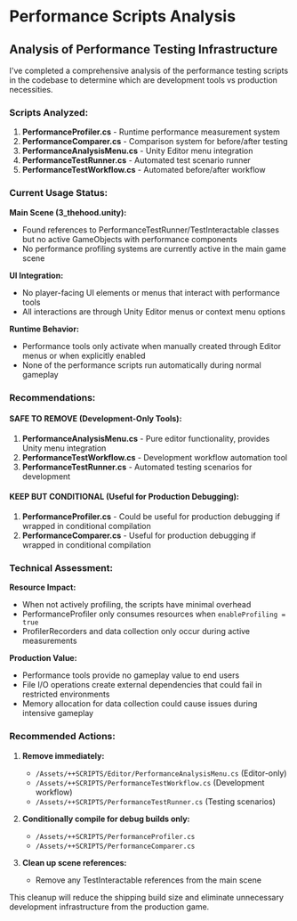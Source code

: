# Performance Scripts Analysis

## Analysis of Performance Testing Infrastructure

I've completed a comprehensive analysis of the performance testing scripts in the codebase to determine which are development tools vs production necessities.

### Scripts Analyzed:

1. **PerformanceProfiler.cs** - Runtime performance measurement system
2. **PerformanceComparer.cs** - Comparison system for before/after testing
3. **PerformanceAnalysisMenu.cs** - Unity Editor menu integration
4. **PerformanceTestRunner.cs** - Automated test scenario runner
5. **PerformanceTestWorkflow.cs** - Automated before/after workflow

### Current Usage Status:

**Main Scene (3_thehood.unity):**
- Found references to PerformanceTestRunner/TestInteractable classes but no active GameObjects with performance components
- No performance profiling systems are currently active in the main game scene

**UI Integration:**
- No player-facing UI elements or menus that interact with performance tools
- All interactions are through Unity Editor menus or context menu options

**Runtime Behavior:**
- Performance tools only activate when manually created through Editor menus or when explicitly enabled
- None of the performance scripts run automatically during normal gameplay

### Recommendations:

#### SAFE TO REMOVE (Development-Only Tools):
1. **PerformanceAnalysisMenu.cs** - Pure editor functionality, provides Unity menu integration
2. **PerformanceTestWorkflow.cs** - Development workflow automation tool
3. **PerformanceTestRunner.cs** - Automated testing scenarios for development

#### KEEP BUT CONDITIONAL (Useful for Production Debugging):
1. **PerformanceProfiler.cs** - Could be useful for production debugging if wrapped in conditional compilation
2. **PerformanceComparer.cs** - Useful for production debugging if wrapped in conditional compilation

### Technical Assessment:

**Resource Impact:**
- When not actively profiling, the scripts have minimal overhead
- PerformanceProfiler only consumes resources when `enableProfiling = true`
- ProfilerRecorders and data collection only occur during active measurements

**Production Value:**
- Performance tools provide no gameplay value to end users
- File I/O operations create external dependencies that could fail in restricted environments
- Memory allocation for data collection could cause issues during intensive gameplay

### Recommended Actions:

1. **Remove immediately:**
   - `/Assets/++SCRIPTS/Editor/PerformanceAnalysisMenu.cs` (Editor-only)
   - `/Assets/++SCRIPTS/PerformanceTestWorkflow.cs` (Development workflow)
   - `/Assets/++SCRIPTS/PerformanceTestRunner.cs` (Testing scenarios)

2. **Conditionally compile for debug builds only:**
   - `/Assets/++SCRIPTS/PerformanceProfiler.cs`
   - `/Assets/++SCRIPTS/PerformanceComparer.cs`

3. **Clean up scene references:**
   - Remove any TestInteractable references from the main scene

This cleanup will reduce the shipping build size and eliminate unnecessary development infrastructure from the production game.